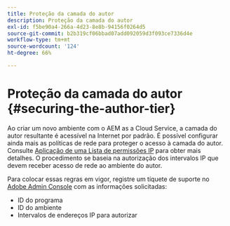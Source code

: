 ```yaml
---
title: Proteção da camada do autor
description: Proteção da camada do autor
exl-id: f5be90a4-266a-4d23-8e8b-94156f0264d5
source-git-commit: b2b319cf06bbad07add092059d3f093ce7336d4e
workflow-type: tm+mt
source-wordcount: '124'
ht-degree: 66%

---
```


# Proteção da camada do autor {#securing-the-author-tier}

Ao criar um novo ambiente com o AEM as a Cloud Service, a camada do autor resultante é acessível na Internet por padrão. É possível configurar ainda mais as políticas de rede para proteger o acesso à camada do autor. Consulte [Aplicação de uma Lista de permissões IP](https://experienceleague.adobe.com/docs/experience-manager-cloud-service/implementing/using-cloud-manager/ip-allow-lists/apply-allow-list.html?lang=en) para obter mais detalhes. O procedimento se baseia na autorização dos intervalos IP que devem receber acesso de rede ao ambiente do autor.

Para colocar essas regras em vigor, registre um tíquete de suporte no [Adobe Admin Console](https://adminconsole.adobe.com/) com as informações solicitadas:

* ID do programa
* ID do ambiente
* Intervalos de endereços IP para autorizar

